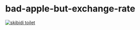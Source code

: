 # bad-apple-but-exchange-rate

[![skibidi toilet](https://img.youtube.com/vi/FCn9y-6tCao/0.jpg)](https://www.youtube.com/watch?v=FCn9y-6tCao)
